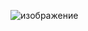 ![изображение](https://user-images.githubusercontent.com/101549330/171049856-c3b8e07b-3157-47be-ac86-9ddde2cdcfb4.png)
